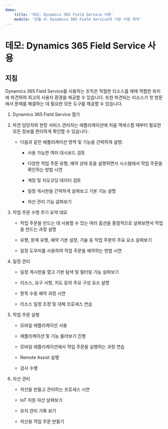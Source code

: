 ```yaml
---
demo:
    title: '데모: Dynamics 365 Field Service 사용'
    module: '모듈 4: Dynamics 365 Field Service의 기본 사항 파악'
---
```


# 데모: Dynamics 365 Field Service 사용

## 지침

Dynamics 365 Field Service를 사용하는 조직은 적절한 리소스를 제때 적합한 위치에 파견하여 최고의 사용자 환경을 제공할 수 있습니다. 또한 파견되는 리소스가 첫 방문에서 문제를 해결하는 데 필요한 모든 도구를 제공할 수 있습니다.

1. Dynamics 365 Field Service 열기 

2. 파견 담당자와 현장 서비스 관리자는 애플리케이션에 처음 액세스할 때부터 필요한 모든 정보를 편리하게 확인할 수 있습니다. 

	- 다음과 같은 애플리케이션 영역 및 기능을 간략하게 설명: 

		- 사용 가능한 여러 대시보드 검토 

		- 다양한 작업 주문 유형, 예약 상태 등을 설명하면서 시스템에서 작업 주문을 확인하는 방법 시연 

		- 계정 및 지오코딩 데이터 검토

		- 일정 게시판을 간략하게 살펴보고 기본 기능 설명 

		- 자산 관리 기능 살펴보기

3. 작업 주문 수명 주기 요약 데모

	- 작업 주문을 만드는 데 사용할 수 있는 여러 옵션을 중점적으로 살펴보면서 작업을 만드는 과정 설명

	- 유형, 문제 유형, 예약 기본 설정, 기술 등 작업 주문의 주요 요소 살펴보기

	- 일정 도우미를 사용하여 작업 주문을 예약하는 방법 시연

4. 일정 관리 

	- 일정 게시판을 열고 기본 탐색 및 필터링 기능 살펴보기

	- 리소스, 요구 사항, 지도 등의 주요 구성 요소 설명 

	- 항목 수동 예약 과정 시연 

	- 리소스 일정 조정 및 대체 프로세스 연습 

5. 작업 주문 실행 

	- 모바일 애플리케이션 사용 

	- 애플리케이션 및 기능 둘러보기 진행

	- 모바일 애플리케이션에서 작업 주문을 실행하는 과정 연습

	- Remote Assist 실행

	- 검사 수행

6. 자산 관리

	- 자산을 만들고 관리하는 프로세스 시연

	- IoT 지원 자산 살펴보기

	- 유지 관리 기록 보기

	- 자산용 작업 주문 만들기

